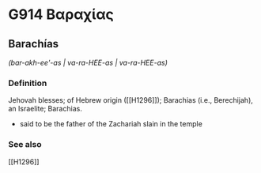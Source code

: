 # G914 Βαραχίας

## Barachías

_(bar-akh-ee'-as | va-ra-HEE-as | va-ra-HEE-as)_

### Definition

Jehovah blesses; of Hebrew origin ([[H1296]]); Barachias (i.e., Berechijah), an Israelite; Barachias.

- said to be the father of the Zachariah slain in the temple

### See also

[[H1296]]

